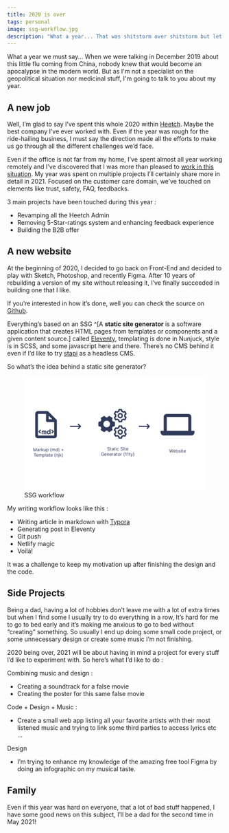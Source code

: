 ```yaml
---
title: 2020 is over
tags: personal
image: ssg-workflow.jpg
description: "What a year... That was shitstorm over shitstorm but let's be positive, there's some stuff that happened in my life that are good."
---
```


<p class="lead">What a year we must say... When we were talking in December 2019 about this little flu coming from China, nobody knew that would become an apocalypse in the modern world. But as I'm not a specialist on the geopolitical situation nor medicinal stuff, I'm going to talk to you about my year.</p>

## A new job

Well, I’m glad to say I’ve spent this whole 2020 within [Heetch](https://www.heetch.com/fr). Maybe the best company I’ve ever worked with. Even if the year was rough for the ride-hailing business, I must say the direction made all the efforts to make us go through all the different challenges we’d face.

Even if the office is not far from my home, I’ve spent almost all year working remotely and I’ve discovered that I was more than pleased to [work in this situation](https://julien-brionne.fr/posts/working-remotely-as-a-team/). My year was spent on multiple projects I’ll certainly share more in detail in 2021. Focused on the customer care domain, we’ve touched on elements like trust, safety, FAQ, feedbacks.

3 main projects have been touched during this year :

- Revamping all the Heetch Admin
- Removing 5-Star-ratings system and enhancing feedback experience
- Building the B2B offer

## A new website

At the beginning of 2020, I decided to go back on Front-End and decided to play with Sketch, Photoshop, and recently Figma. After 10 years of rebuilding a version of my site without releasing it, I’ve finally succeeded in building one that I like.

If you’re interested in how it’s done, well you can check the source on [Github](https://github.com/Akashrine/jbr-11ty).

Everything’s based on an SSG ^[A **static site generator** is a software application that creates HTML pages from templates or components and a given content source.] called [Eleventy](https://www.11ty.dev/), templating is done in Nunjuck, style is in SCSS, and some javascript here and there. There’s no CMS behind it even if I’d like to try [stapi](https://strapi.io/) as a headless CMS.

So what’s the idea behind a static site generator?

<figure class="extent">
    <img src="ssg-workflow.jpg" data-zoomable />
    <figcaption>SSG workflow</figcaption>
</figure>

My writing workflow looks like this :

- Writing article in markdown with [Typora](https://typora.io/)
- Generating post in Eleventy
- Git push
- Netlify magic
- Voilà!

It was a challenge to keep my motivation up after finishing the design and the code.

## Side Projects

Being a dad, having a lot of hobbies don’t leave me with a lot of extra times but when I find some I usually try to do everything in a row, It’s hard for me to go to bed early and it’s making me anxious to go to bed without “creating” something. So usually I end up doing some small code project, or some unnecessary design or create some music I’m not finishing.

2020 being over, 2021 will be about having in mind a project for every stuff I’d like to experiment with. So here’s what I’d like to do :

Combining music and design :

- Creating a soundtrack for a false movie
- Creating the poster for this same false movie

Code + Design + Music :

- Create a small web app listing all your favorite artists with their most listened music and trying to link some third parties to access lyrics etc …

Design

- I’m trying to enhance my knowledge of the amazing free tool Figma by doing an infographic on my musical taste.

## Family

Even if this year was hard on everyone, that a lot of bad stuff happened, I have some good news on this subject, I’ll be a dad for the second time in May 2021!

